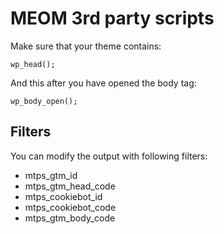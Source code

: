 # MEOM 3rd party scripts
Make sure that your theme contains:
```
wp_head();
```

And this after you have opened the body tag:
```
wp_body_open();
```

## Filters
You can modify the output with following filters:

- mtps_gtm_id
- mtps_gtm_head_code
- mtps_cookiebot_id
- mtps_cookiebot_code
- mtps_gtm_body_code